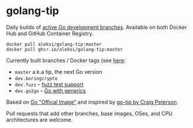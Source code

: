 # golang-tip

Daily builds of [active Go development branches](https://github.com/golang/go/branches/active). Available on both Docker Hub and GitHub Container Registry.

```
docker pull aleksi/golang-tip:master
docker pull ghcr.io/aleksi/golang-tip:master
```

Currently built branches / Docker tags (see [here](https://github.com/AlekSi/golang-tip/blob/main/.github/workflows/build.yml):
* `master` a.k.a tip, the next Go version
* `dev.boringcrypto`
* `dev.fuzz` – [fuzz test support](https://github.com/golang/go/issues/44551)
* `dev.go2go` – [Go with generics](https://github.com/golang/go/issues?q=label%3Agenerics)

Based on [Go "Offical Image"](https://github.com/docker-library/golang) and inspired by [go-tip by Craig Peterson](https://github.com/captncraig/go-tip).

Pull requests that add other branches, base images, OSes, and CPU architectures are welcome.
